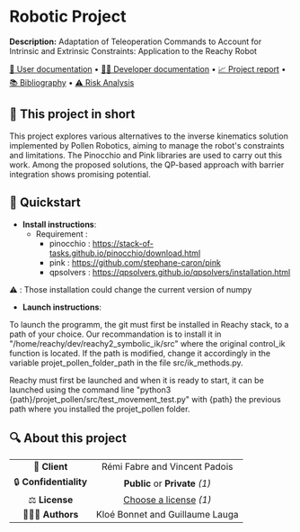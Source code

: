 # Robotic Project

**Description:** Adaptation of Teleoperation Commands to Account for Intrinsic and Extrinsic Constraints: Application to the Reachy Robot

[📖 User documentation](docs/user) • [👨‍💻 Developer documentation](docs/developer) • [📈 Project report](docs/report) • [📚 Bibliography](docs/bibliography) • [⚠️ Risk Analysis](docs/risk)
  
## 📄 This project in short
This project explores various alternatives to the inverse kinematics solution implemented by Pollen Robotics, aiming to manage the robot's constraints and limitations. 
The Pinocchio and Pink libraries are used to carry out this work. Among the proposed solutions, the QP-based approach with barrier integration shows promising potential.

## 🚀 Quickstart

* **Install instructions**:
    *  Requirement :
          *  pinocchio : https://stack-of-tasks.github.io/pinocchio/download.html
          *  pink : https://github.com/stephane-caron/pink
          *  qpsolvers : https://qpsolvers.github.io/qpsolvers/installation.html
    
⚠️ : Those installation could change the current version of numpy
* **Launch instructions**:

To launch the programm, the git must first be installed in Reachy stack, to a path of your choice. Our recommandation is to install it in "/home/reachy/dev/reachy2_symbolic_ik/src" where the original control_ik function is located. If the path is modified, change it accordingly in the variable projet_pollen_folder_path in the file src/ik_methods.py.

Reachy must first be launched and when it is ready to start, it can be launched using the command line "python3  {path}/projet_pollen/src/test_movement_test.py" with {path} the previous path where you installed the projet_pollen folder. 

## 🔍 About this project

|       |        |
|:----------------------------:|:-----------------------------------------------------------------------:|
| 💼 **Client**                |  Rémi Fabre and Vincent Padois                                           |
| 🔒 **Confidentiality**       | **Public** or **Private** *(1)*                                         |
| ⚖️ **License**               |  [Choose a license](https://choosealicense.com/) *(1)*                  |
| 👨‍👨‍👦 **Authors**               |  Kloé Bonnet and Guillaume Lauga    |


